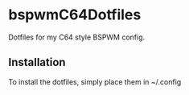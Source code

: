 # bspwmC64Dotfiles
Dotfiles for my C64 style BSPWM config.

## Installation
To install the dotfiles, simply place them in ~/.config
